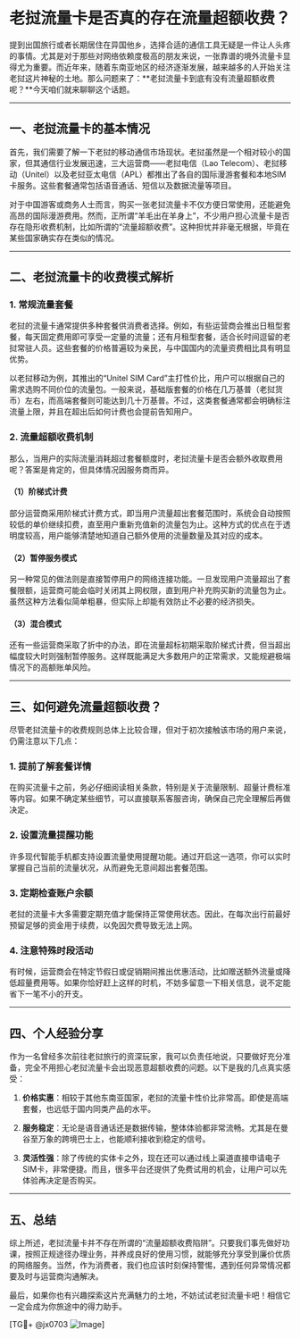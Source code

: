 # 老挝流量卡是否真的存在流量超额收费？

提到出国旅行或者长期居住在异国他乡，选择合适的通信工具无疑是一件让人头疼的事情。尤其是对于那些对网络依赖度极高的朋友来说，一张靠谱的境外流量卡显得尤为重要。而近年来，随着东南亚地区的经济逐渐发展，越来越多的人开始关注老挝这片神秘的土地。那么问题来了：**老挝流量卡到底有没有流量超额收费呢？**今天咱们就来聊聊这个话题。

---

## 一、老挝流量卡的基本情况

首先，我们需要了解一下老挝的移动通信市场现状。老挝虽然是一个相对较小的国家，但其通信行业发展迅速，三大运营商——老挝电信（Lao Telecom）、老挝移动（Unitel）以及老挝亚太电信（APL）都推出了各自的国际漫游套餐和本地SIM卡服务。这些套餐通常包括语音通话、短信以及数据流量等项目。

对于中国游客或商务人士而言，购买一张老挝流量卡不仅方便日常使用，还能避免高昂的国际漫游费用。然而，正所谓“羊毛出在羊身上”，不少用户担心流量卡是否存在隐形收费机制，比如所谓的“流量超额收费”。这种担忧并非毫无根据，毕竟在某些国家确实存在类似的情况。

---

## 二、老挝流量卡的收费模式解析

### 1. 常规流量套餐
老挝的流量卡通常提供多种套餐供消费者选择。例如，有些运营商会推出日租型套餐，每天固定费用即可享受一定量的流量；还有月租型套餐，适合长时间逗留的老挝常驻人员。这些套餐的价格普遍较为亲民，与中国国内的流量资费相比具有明显优势。

以老挝移动为例，其推出的“Unitel SIM Card”主打性价比，用户可以根据自己的需求选购不同价位的流量包。一般来说，基础版套餐的价格在几万基普（老挝货币）左右，而高端套餐则可能达到几十万基普。不过，这类套餐通常都会明确标注流量上限，并且在超出后如何计费也会提前告知用户。

### 2. 流量超额收费机制
那么，当用户的实际流量消耗超过套餐额度时，老挝流量卡是否会额外收取费用呢？答案是肯定的，但具体情况因服务商而异。

#### （1）阶梯式计费
部分运营商采用阶梯式计费方式，即当用户流量超出套餐范围时，系统会自动按照较低的单价继续扣费，直至用户重新充值新的流量包为止。这种方式的优点在于透明度较高，用户能够清楚地知道自己额外使用的流量数量及其对应的成本。

#### （2）暂停服务模式
另一种常见的做法则是直接暂停用户的网络连接功能。一旦发现用户流量超出了套餐限额，运营商可能会临时关闭其上网权限，直到用户补充购买新的流量包为止。虽然这种方法看似简单粗暴，但实际上却能有效防止不必要的经济损失。

#### （3）混合模式
还有一些运营商采取了折中的办法，即在流量超标初期采取阶梯式计费，但当超出幅度较大时则强制暂停服务。这样既能满足大多数用户的正常需求，又能规避极端情况下的高额账单风险。

---

## 三、如何避免流量超额收费？

尽管老挝流量卡的收费规则总体上比较合理，但对于初次接触该市场的用户来说，仍需注意以下几点：

### 1. 提前了解套餐详情
在购买流量卡之前，务必仔细阅读相关条款，特别是关于流量限制、超量计费标准等内容。如果不确定某些细节，可以直接联系客服咨询，确保自己完全理解后再做决定。

### 2. 设置流量提醒功能
许多现代智能手机都支持设置流量使用提醒功能。通过开启这一选项，你可以实时掌握自己当前的流量状况，从而避免无意间超出套餐范围。

### 3. 定期检查账户余额
老挝的流量卡大多需要定期充值才能保持正常使用状态。因此，在每次出行前最好预留足够的资金用于续费，以免因欠费导致无法上网。

### 4. 注意特殊时段活动
有时候，运营商会在特定节假日或促销期间推出优惠活动，比如赠送额外流量或降低超量费用等。如果你恰好赶上这样的时机，不妨多留意一下相关信息，说不定能省下一笔不小的开支。

---

## 四、个人经验分享

作为一名曾经多次前往老挝旅行的资深玩家，我可以负责任地说，只要做好充分准备，完全不用担心老挝流量卡会出现恶意超额收费的问题。以下是我的几点真实感受：

1. **价格实惠**：相较于其他东南亚国家，老挝的流量卡性价比非常高。即使是高端套餐，也远低于国内同类产品的水平。
   
2. **服务稳定**：无论是语音通话还是数据传输，整体体验都非常流畅。尤其是在曼谷至万象的跨境巴士上，也能顺利接收到稳定的信号。

3. **灵活性强**：除了传统的实体卡之外，现在还可以通过线上渠道直接申请电子SIM卡，非常便捷。而且，很多平台还提供了免费试用的机会，让用户可以先体验再决定是否购买。

---

## 五、总结

综上所述，老挝流量卡并不存在所谓的“流量超额收费陷阱”。只要我们事先做好功课，按照正规途径办理业务，并养成良好的使用习惯，就能够充分享受到廉价优质的网络服务。当然，作为消费者，我们也应该时刻保持警惕，遇到任何异常情况都要及时与运营商沟通解决。

最后，如果你也有兴趣探索这片充满魅力的土地，不妨试试老挝流量卡吧！相信它一定会成为你旅途中的得力助手。

[TG💪+ @jx0703 ![Image](https://github.com/user-attachments/assets/dbca1d08-cadb-493c-b0ec-ad6f7a83f270)]